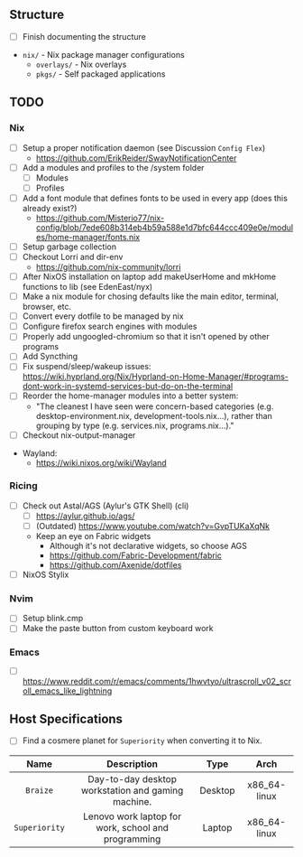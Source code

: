 ## Structure
- [ ] Finish documenting the structure
- `nix/` - Nix package manager configurations
  - `overlays/` - Nix overlays
  - `pkgs/` - Self packaged applications

## TODO
### Nix
- [ ] Setup a proper notification daemon (see Discussion `Config Flex`)
    - https://github.com/ErikReider/SwayNotificationCenter
- [ ] Add a modules and profiles to the /system folder
    - [ ] Modules
    - [ ] Profiles
- [ ] Add a font module that defines fonts to be used in every app (does this already exist?)
    - https://github.com/Misterio77/nix-config/blob/7ede608b314eb4b59a588e1d7bfc644ccc409e0e/modules/home-manager/fonts.nix
- [ ] Setup garbage collection
- [ ] Checkout Lorri and dir-env
    - https://github.com/nix-community/lorri
- [ ] After NixOS installation on laptop add makeUserHome and mkHome functions to lib (see EdenEast/nyx)
- [ ] Make a nix module for chosing defaults like the main editor, terminal, browser, etc.
- [ ] Convert every dotfile to be managed by nix
- [ ] Configure firefox search engines with modules
- [ ] Properly add ungoogled-chromium so that it isn't opened by other programs
- [ ] Add Syncthing
- [ ] Fix suspend/sleep/wakeup issues: https://wiki.hyprland.org/Nix/Hyprland-on-Home-Manager/#programs-dont-work-in-systemd-services-but-do-on-the-terminal
- [ ] Reorder the home-manager modules into a better system:
    - "The cleanest I have seen were concern-based categories (e.g. desktop-environment.nix, development-tools.nix…), rather than grouping by type (e.g. services.nix, programs.nix…)."
- [ ] Checkout nix-output-manager
- Wayland:
    - https://wiki.nixos.org/wiki/Wayland

### Ricing
- [ ] Check out Astal/AGS (Aylur's GTK Shell) (cli)
    - [ ] https://aylur.github.io/ags/
    - [ ] (Outdated) https://www.youtube.com/watch?v=GvpTUKaXqNk
    - Keep an eye on Fabric widgets
        - Although it's not declarative widgets, so choose AGS
        - https://github.com/Fabric-Development/fabric
        - https://github.com/Axenide/dotfiles
- [ ] NixOS Stylix

### Nvim
- [ ] Setup blink.cmp
- [ ] Make the paste button from custom keyboard work

### Emacs
- [ ] https://www.reddit.com/r/emacs/comments/1hwvtyo/ultrascroll_v02_scroll_emacs_like_lightning


## Host Specifications
- [ ] Find a cosmere planet for `Superiority` when converting it to Nix.

| Name          | Description                                         |  Type   |     Arch      |
| :-----------: | :-------------------------------------------------: | :-----: | :-----------: |
| `Braize`      | Day-to-day desktop workstation and gaming machine.  | Desktop | x86_64-linux  |
| `Superiority` | Lenovo work laptop for work, school and programming | Laptop  | x86_64-linux  |
